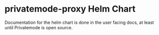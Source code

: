 # privatemode-proxy Helm Chart

Documentation for the helm chart is done in the user facing docs, at least until Privatemode is open source.
